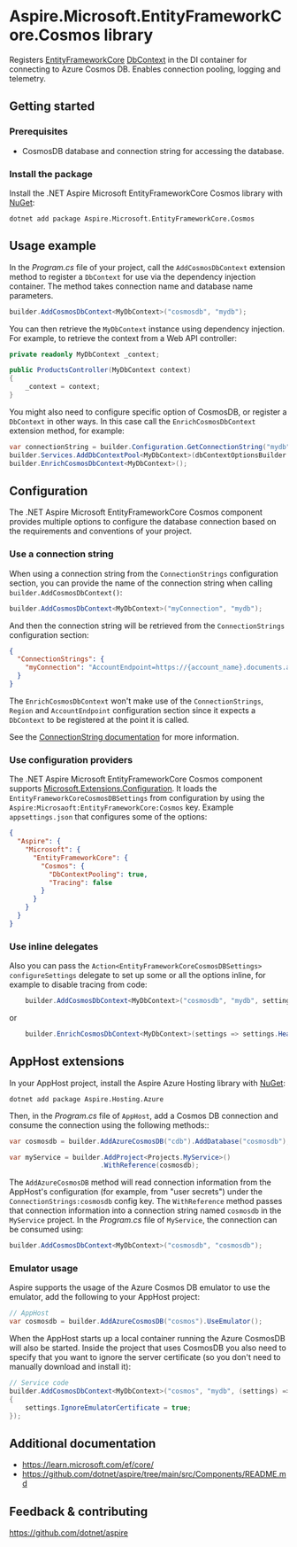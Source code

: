# Aspire.Microsoft.EntityFrameworkCore.Cosmos library

Registers [EntityFrameworkCore](https://learn.microsoft.com/en-us/ef/core/) [DbContext](https://learn.microsoft.com/dotnet/api/microsoft.entityframeworkcore.dbcontext) in the DI container for connecting to Azure Cosmos DB. Enables connection pooling, logging and telemetry.

## Getting started

### Prerequisites

- CosmosDB database and connection string for accessing the database.

### Install the package

Install the .NET Aspire Microsoft EntityFrameworkCore Cosmos library with [NuGet](https://www.nuget.org):

```dotnetcli
dotnet add package Aspire.Microsoft.EntityFrameworkCore.Cosmos
```

## Usage example

In the _Program.cs_ file of your project, call the `AddCosmosDbContext` extension method to register a `DbContext` for use via the dependency injection container. The method takes connection name and database name parameters.

```csharp
builder.AddCosmosDbContext<MyDbContext>("cosmosdb", "mydb");
```

You can then retrieve the `MyDbContext` instance using dependency injection. For example, to retrieve the context from a Web API controller:

```csharp
private readonly MyDbContext _context;

public ProductsController(MyDbContext context)
{
    _context = context;
}
```

You might also need to configure specific option of CosmosDB, or register a `DbContext` in other ways. In this case call the `EnrichCosmosDbContext` extension method, for example:

```csharp
var connectionString = builder.Configuration.GetConnectionString("mydb");
builder.Services.AddDbContextPool<MyDbContext>(dbContextOptionsBuilder => dbContextOptionsBuilder.UseCosmos(connectionString, "mydb"));
builder.EnrichCosmosDbContext<MyDbContext>();
```

## Configuration

The .NET Aspire Microsoft EntityFrameworkCore Cosmos component provides multiple options to configure the database connection based on the requirements and conventions of your project.

### Use a connection string

When using a connection string from the `ConnectionStrings` configuration section, you can provide the name of the connection string when calling `builder.AddCosmosDbContext()`:

```csharp
builder.AddCosmosDbContext<MyDbContext>("myConnection", "mydb");
```

And then the connection string will be retrieved from the `ConnectionStrings` configuration section:

```json
{
  "ConnectionStrings": {
    "myConnection": "AccountEndpoint=https://{account_name}.documents.azure.com:443/;AccountKey={account_key};"
  }
}
```

The `EnrichCosmosDbContext` won't make use of the `ConnectionStrings`, `Region` and `AccountEndpoint` configuration section since it expects a `DbContext` to be registered at the point it is called.

See the [ConnectionString documentation](https://learn.microsoft.com/azure/cosmos-db/nosql/how-to-dotnet-get-started#connect-with-a-connection-string) for more information.

### Use configuration providers

The .NET Aspire Microsoft EntityFrameworkCore Cosmos component supports [Microsoft.Extensions.Configuration](https://learn.microsoft.com/dotnet/api/microsoft.extensions.configuration). It loads the `EntityFrameworkCoreCosmosDBSettings` from configuration by using the `Aspire:Microsaoft:EntityFrameworkCore:Cosmos` key. Example `appsettings.json` that configures some of the options:

```json
{
  "Aspire": {
    "Microsoft": {
      "EntityFrameworkCore": {
        "Cosmos": {
          "DbContextPooling": true,
          "Tracing": false
        }
      }
    }
  }
}
```

### Use inline delegates

Also you can pass the `Action<EntityFrameworkCoreCosmosDBSettings> configureSettings` delegate to set up some or all the options inline, for example to disable tracing from code:

```csharp
    builder.AddCosmosDbContext<MyDbContext>("cosmosdb", "mydb", settings => settings.Tracing = false);
```

or

```csharp
    builder.EnrichCosmosDbContext<MyDbContext>(settings => settings.HealthChecks = false);
```

## AppHost extensions

In your AppHost project, install the Aspire Azure Hosting library with [NuGet](https://www.nuget.org):

```dotnetcli
dotnet add package Aspire.Hosting.Azure
```

Then, in the _Program.cs_ file of `AppHost`, add a Cosmos DB connection and consume the connection using the following methods::

```csharp
var cosmosdb = builder.AddAzureCosmosDB("cdb").AddDatabase("cosmosdb");

var myService = builder.AddProject<Projects.MyService>()
                       .WithReference(cosmosdb);
```

The `AddAzureCosmosDB` method will read connection information from the AppHost's configuration (for example, from "user secrets") under the `ConnectionStrings:cosmosdb` config key. The `WithReference` method passes that connection information into a connection string named `cosmosdb` in the `MyService` project. In the _Program.cs_ file of `MyService`, the connection can be consumed using:

```csharp
builder.AddCosmosDbContext<MyDbContext>("cosmosdb", "cosmosdb");
```

### Emulator usage

Aspire supports the usage of the Azure Cosmos DB emulator to use the emulator, add the following to your AppHost project:

```csharp
// AppHost
var cosmosdb = builder.AddAzureCosmosDB("cosmos").UseEmulator();
```

When the AppHost starts up a local container running the Azure CosmosDB will also be started. Inside the project that uses CosmosDB you also need to specify that you want to ignore the server certificate (so you don't need to manually download and install it):

```csharp
// Service code
builder.AddCosmosDbContext<MyDbContext>("cosmos", "mydb", (settings) =>
{
    settings.IgnoreEmulatorCertificate = true;
});

```

## Additional documentation

* https://learn.microsoft.com/ef/core/
* https://github.com/dotnet/aspire/tree/main/src/Components/README.md

## Feedback & contributing

https://github.com/dotnet/aspire

